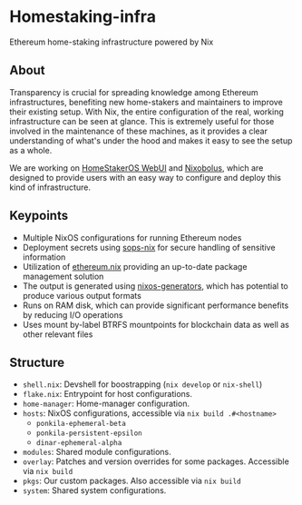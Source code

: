 # Homestaking-infra
Ethereum home-staking infrastructure powered by Nix

## About
Transparency is crucial for spreading knowledge among Ethereum infrastructures, benefiting new home-stakers and maintainers to improve their existing setup. With Nix, the entire configuration of the real, working infrastructure can be seen at glance. This is extremely useful for those involved in the maintenance of these machines, as it provides a clear understanding of what's under the hood and makes it easy to see the setup as a whole.

We are working on [HomeStakerOS WebUI](https://github.com/ponkila/HomestakerOS) and [Nixobolus](https://github.com/ponkila/nixobolus), which are designed to provide users with an easy way to configure and deploy this kind of infrastructure.

## Keypoints
- Multiple NixOS configurations for running Ethereum nodes
- Deployment secrets using [sops-nix](https://github.com/Mic92/sops-nix) for secure handling of sensitive information
- Utilization of [ethereum.nix](https://github.com/nix-community/ethereum.nix) providing an up-to-date package management solution
- The output is generated using [nixos-generators](https://github.com/nix-community/nixos-generators), which has potential to produce various output formats
- Runs on RAM disk, which can provide significant performance benefits by reducing I/O operations
- Uses mount by-label BTRFS mountpoints for blockchain data as well as other relevant files

## Structure
- `shell.nix`: Devshell for boostrapping (`nix develop` or `nix-shell`)
- `flake.nix`: Entrypoint for host configurations.
- `home-manager`: Home-manager configuration.
- `hosts`: NixOS configurations, accessible via `nix build .#<hostname>`
  - `ponkila-ephemeral-beta`
  - `ponkila-persistent-epsilon`
  - `dinar-ephemeral-alpha`
- `modules`: Shared module configurations.
- `overlay`: Patches and version overrides for some packages. Accessible via `nix build`
- `pkgs`: Our custom packages. Also accessible via `nix build`
- `system`: Shared system configurations.